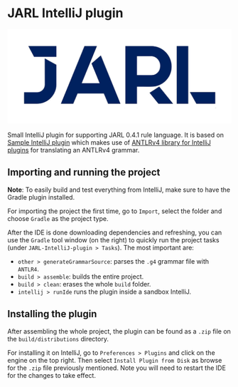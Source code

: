 # JARL IntelliJ plugin

![](jarl_logo.png)

Small IntelliJ plugin for supporting JARL 0.4.1 rule language. It is based on [Sample IntelliJ plugin](https://github.com/antlr/jetbrains-plugin-sample) which makes use of [ANTLRv4 library for IntelliJ plugins](https://github.com/antlr/antlr4-intellij-adaptor/) for translating an ANTLRv4 grammar. 


## Importing and running the project

**Note**: To easily build and test everything from IntelliJ, make sure to have the Gradle plugin installed.

For importing the project the first time, go to `Import`, select the folder and choose `Gradle` as the project type. 

After the IDE is done downloading dependencies and refreshing, you can use the `Gradle` tool window (on the right) to quickly run the project tasks (under `JARL-IntelliJ-plugin > Tasks`). The most important are:

* `other > generateGrammarSource`: parses the `.g4` grammar file with `ANTLR4`.
* `build > assemble`: builds the entire project.
* `build > clean`: erases the whole `build` folder.
* `intellij > runIde` runs the plugin inside a sandbox IntelliJ.


## Installing the plugin

After assembling the whole project, the plugin can be found as a `.zip` file on the `build/distributions` directory.

For installing it on IntelliJ, go to `Preferences > Plugins` and click on the engine on the top right. Then select `Install Plugin from Disk` as browse for the `.zip` file previously mentioned. Note you will need to restart the IDE for the changes to take effect. 